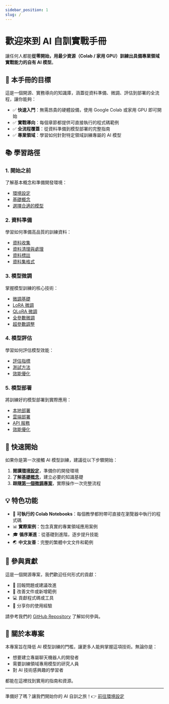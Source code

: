 ```yaml
---
sidebar_position: 1
slug: /
---
```


# 歡迎來到 AI 自訓實戰手冊

讓任何人都能**從零開始，用最少資源（Colab / 家用 GPU）訓練出具備專業領域實戰能力的自有 AI 模型**。

## 🎯 本手冊的目標

這是一個開源、實務導向的知識庫，涵蓋從資料準備、微調、評估到部署的全流程，讓你能夠：

- ✅ **快速入門**：無需昂貴的硬體設備，使用 Google Colab 或家用 GPU 即可開始
- ✅ **實戰導向**：每個章節都提供可直接執行的程式碼範例
- ✅ **全流程覆蓋**：從資料準備到模型部署的完整指南
- ✅ **專業領域**：學習如何針對特定領域訓練專屬的 AI 模型

## 📚 學習路徑

### 1. 開始之前

了解基本概念和準備開發環境：

- [環境設定](./getting-started/setup)
- [基礎概念](./getting-started/concepts)
- [選擇合適的模型](./getting-started/model-selection)

### 2. 資料準備

學習如何準備高品質的訓練資料：

- [資料收集](./data-preparation/data-collection)
- [資料清理與處理](./data-preparation/data-cleaning)
- [資料標註](./data-preparation/data-annotation)
- [資料集格式](./data-preparation/dataset-format)

### 3. 模型微調

掌握模型訓練的核心技術：

- [微調基礎](./fine-tuning/basics)
- [LoRA 微調](./fine-tuning/lora)
- [QLoRA 微調](./fine-tuning/qlora)
- [全參數微調](./fine-tuning/full-parameter)
- [超參數調整](./fine-tuning/hyperparameters)

### 4. 模型評估

學習如何評估模型效能：

- [評估指標](./evaluation/metrics)
- [測試方法](./evaluation/testing)
- [效能優化](./evaluation/optimization)

### 5. 模型部署

將訓練好的模型部署到實際應用：

- [本地部署](./deployment/local)
- [雲端部署](./deployment/cloud)
- [API 服務](./deployment/api)
- [效能優化](./deployment/optimization)

## 🚀 快速開始

如果你是第一次接觸 AI 模型訓練，建議從以下步驟開始：

1. **閱讀[環境設定](./getting-started/setup)**，準備你的開發環境
2. **了解[基礎概念](./getting-started/concepts)**，建立必要的知識基礎
3. **跟隨[第一個微調專案](./getting-started/first-project)**，實際操作一次完整流程

## 💡 特色功能

- 🔧 **可執行的 Colab Notebooks**：每個教學都附帶可直接在瀏覽器中執行的程式碼
- 📊 **實際案例**：包含真實的專業領域應用案例
- 🎓 **循序漸進**：從基礎到進階，逐步提升技能
- 🌏 **中文友善**：完整的繁體中文文件和範例

## 🤝 參與貢獻

這是一個開源專案，我們歡迎任何形式的貢獻：

- 🐛 回報問題或建議改進
- 📝 改善文件或新增範例
- 💻 貢獻程式碼或工具
- 🌟 分享你的使用經驗

請參考我們的 [GitHub Repository](https://github.com/CasperHK/ai-self-train-handbook) 了解如何參與。

## 📖 關於本專案

本專案旨在降低 AI 模型訓練的門檻，讓更多人能夠掌握這項技術。無論你是：

- 想要建立專屬聊天機器人的開發者
- 需要訓練領域專用模型的研究人員
- 對 AI 技術感興趣的學習者

都能在這裡找到實用的指南和資源。

---

準備好了嗎？讓我們開始你的 AI 自訓之旅！👉 [前往環境設定](./getting-started/setup)
